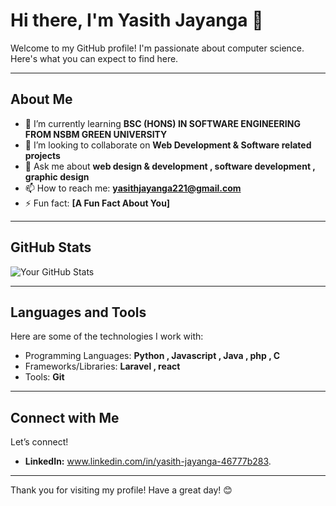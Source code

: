 # Hi there, I'm Yasith Jayanga 👋

Welcome to my GitHub profile! I'm passionate about computer science. Here's what you can expect to find here.

---

## About Me
- 🌱 I’m currently learning **BSC (HONS) IN SOFTWARE ENGINEERING FROM NSBM GREEN UNIVERSITY**
- 👯 I’m looking to collaborate on **Web Development & Software related projects**
- 💬 Ask me about **web design & development , software development , graphic design**
- 📫 How to reach me: **yasithjayanga221@gmail.com**
- ⚡ Fun fact: **[A Fun Fact About You]**

---

## GitHub Stats

![Your GitHub Stats](https://github-readme-stats.vercel.app/api?username=Yasith0929&show_icons=true&theme=radical)

---

## Languages and Tools

Here are some of the technologies I work with:

- Programming Languages: **Python , Javascript , Java , php , C**
- Frameworks/Libraries: **Laravel , react**
- Tools: **Git**

---

## Connect with Me

Let’s connect!

- **LinkedIn:** www.linkedin.com/in/yasith-jayanga-46777b283.




---

Thank you for visiting my profile! Have a great day! 😊
